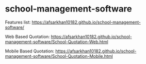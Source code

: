# school-management-software

Features list: https://afsarkhan10182.github.io/school-management-software/

Web Based Quotation: https://afsarkhan10182.github.io/school-management-software/School-Quotation-Web.html

Mobile Based Quotation: https://afsarkhan10182.github.io/school-management-software/School-Quotation-Mobile.html
